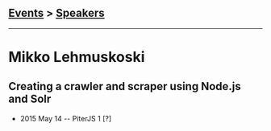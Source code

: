 ## [Events](../README.md) > [Speakers](../speakers.md)
---

# Mikko Lehmuskoski

## Creating a crawler and scraper using Node.js and Solr
- 2015 May 14 -- PiterJS 1 [?]   

